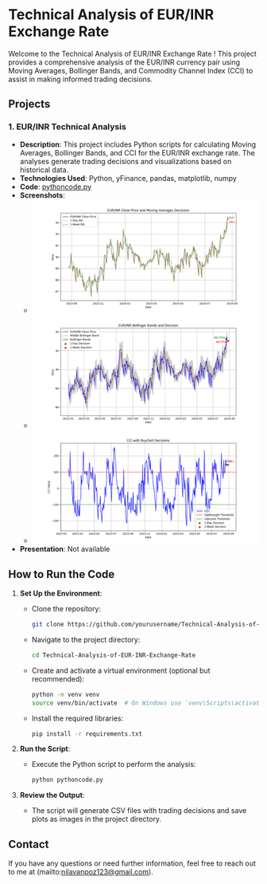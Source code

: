 # Technical Analysis of EUR/INR Exchange Rate

Welcome to the Technical Analysis of EUR/INR Exchange Rate ! This project provides a comprehensive analysis of the EUR/INR currency pair using Moving Averages, Bollinger Bands, and Commodity Channel Index (CCI) to assist in making informed trading decisions.

## Projects

### 1. EUR/INR Technical Analysis
- **Description**: This project includes Python scripts for calculating Moving Averages, Bollinger Bands, and CCI for the EUR/INR exchange rate. The analyses generate trading decisions and visualizations based on historical data.
- **Technologies Used**: Python, yFinance, pandas, matplotlib, numpy
- **Code**: [pythoncode.py](./pythoncode.py)
- **Screenshots**:
  - ![Moving Averages](./moving_avg_decisions.png)
  - ![Bollinger Bands](./Bollinger_decisions.png)
  - ![CCI](./cci_decisions.png)
- **Presentation**: Not available

## How to Run the Code
1. **Set Up the Environment**:
   - Clone the repository:
     ```bash
     git clone https://github.com/yourusername/Technical-Analysis-of-EUR-INR-Exchange-Rate.git
     ```
   - Navigate to the project directory:
     ```bash
     cd Technical-Analysis-of-EUR-INR-Exchange-Rate
     ```
   - Create and activate a virtual environment (optional but recommended):
     ```bash
     python -m venv venv
     source venv/bin/activate  # On Windows use `venv\Scripts\activate`
     ```
   - Install the required libraries:
     ```bash
     pip install -r requirements.txt
     ```

2. **Run the Script**:
   - Execute the Python script to perform the analysis:
     ```bash
     python pythoncode.py
     ```

3. **Review the Output**:
   - The script will generate CSV files with trading decisions and save plots as images in the project directory.

## Contact
If you have any questions or need further information, feel free to reach out to me at (mailto:nilavanpoz123@gmail.com).

